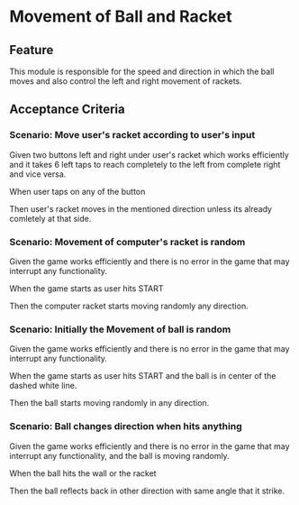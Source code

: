 # Movement of Ball and Racket

## Feature

This module is responsible for the speed and direction
in which the ball moves and also control the left and right
movement of rackets.

## Acceptance Criteria

### Scenario: Move user's racket according to user's input

Given two buttons left and right under user's racket
which works efficiently and it takes 6 left taps
to reach completely to the left from complete right and
vice versa.

When user taps on any of the button

Then user's racket moves in the mentioned
direction unless its already comletely at that side.

### Scenario: Movement of computer's racket is random

Given the game works efficiently and there is no error
in the game that may interrupt any functionality.

When the game starts as user hits START

Then the computer racket starts moving randomly
any direction.

### Scenario: Initially the Movement of ball is random

Given the game works efficiently and there is no error in
the game that may interrupt any functionality.

When the game starts as user hits START
and the ball is in center of the dashed white line.

Then the ball starts moving randomly in
any direction.

### Scenario: Ball changes direction when hits anything

Given the game works efficiently and there is no error
in the game that may interrupt any functionality,
and the ball is moving randomly.

When the ball hits the wall or the racket

Then the ball reflects back in other direction
with same angle that it strike.
